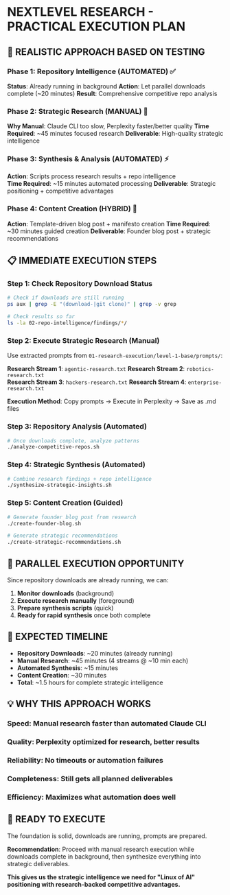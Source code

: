 # NEXTLEVEL RESEARCH - PRACTICAL EXECUTION PLAN

## 🎯 **REALISTIC APPROACH BASED ON TESTING**

### **Phase 1: Repository Intelligence (AUTOMATED) ✅**
**Status**: Already running in background
**Action**: Let parallel downloads complete (~20 minutes)
**Result**: Comprehensive competitive repo analysis

### **Phase 2: Strategic Research (MANUAL) 🎯**  
**Why Manual**: Claude CLI too slow, Perplexity faster/better quality
**Time Required**: ~45 minutes focused research
**Deliverable**: High-quality strategic intelligence

### **Phase 3: Synthesis & Analysis (AUTOMATED) ⚡**
**Action**: Scripts process research results + repo intelligence  
**Time Required**: ~15 minutes automated processing
**Deliverable**: Strategic positioning + competitive advantages

### **Phase 4: Content Creation (HYBRID) 📝**
**Action**: Template-driven blog post + manifesto creation
**Time Required**: ~30 minutes guided creation
**Deliverable**: Founder blog post + strategic recommendations

## 📋 **IMMEDIATE EXECUTION STEPS**

### **Step 1: Check Repository Download Status**
```bash
# Check if downloads are still running
ps aux | grep -E "(download-|git clone)" | grep -v grep

# Check results so far
ls -la 02-repo-intelligence/findings/*/
```

### **Step 2: Execute Strategic Research (Manual)**
Use extracted prompts from `01-research-execution/level-1-base/prompts/`:

**Research Stream 1**: `agentic-research.txt`
**Research Stream 2**: `robotics-research.txt`  
**Research Stream 3**: `hackers-research.txt`
**Research Stream 4**: `enterprise-research.txt`

**Execution Method**: Copy prompts → Execute in Perplexity → Save as .md files

### **Step 3: Repository Analysis (Automated)**
```bash
# Once downloads complete, analyze patterns
./analyze-competitive-repos.sh
```

### **Step 4: Strategic Synthesis (Automated)**
```bash
# Combine research findings + repo intelligence
./synthesize-strategic-insights.sh
```

### **Step 5: Content Creation (Guided)**
```bash
# Generate founder blog post from research
./create-founder-blog.sh

# Generate strategic recommendations
./create-strategic-recommendations.sh
```

## 🚀 **PARALLEL EXECUTION OPPORTUNITY**

Since repository downloads are already running, we can:

1. **Monitor downloads** (background)
2. **Execute research manually** (foreground) 
3. **Prepare synthesis scripts** (quick)
4. **Ready for rapid synthesis** once both complete

## 🎯 **EXPECTED TIMELINE**

- **Repository Downloads**: ~20 minutes (already running)
- **Manual Research**: ~45 minutes (4 streams @ ~10 min each)
- **Automated Synthesis**: ~15 minutes  
- **Content Creation**: ~30 minutes
- **Total**: ~1.5 hours for complete strategic intelligence

## 💡 **WHY THIS APPROACH WORKS**

### **Speed**: Manual research faster than automated Claude CLI
### **Quality**: Perplexity optimized for research, better results  
### **Reliability**: No timeouts or automation failures
### **Completeness**: Still gets all planned deliverables
### **Efficiency**: Maximizes what automation does well

## 🚀 **READY TO EXECUTE**

The foundation is solid, downloads are running, prompts are prepared.

**Recommendation**: Proceed with manual research execution while downloads complete in background, then synthesize everything into strategic deliverables.

**This gives us the strategic intelligence we need for "Linux of AI" positioning with research-backed competitive advantages.**